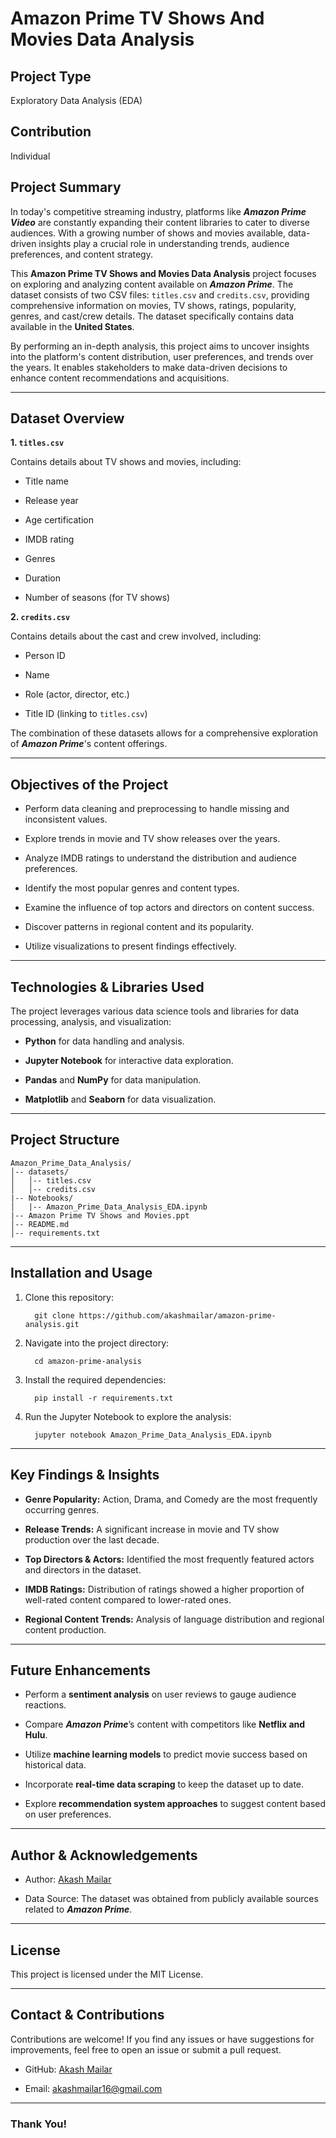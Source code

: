 # Amazon Prime TV Shows And Movies Data Analysis

## Project Type

Exploratory Data Analysis (EDA)


## Contribution

Individual


## Project Summary

In today's competitive streaming industry, platforms like ***Amazon Prime Video*** are constantly expanding their content libraries to cater to diverse audiences. With a growing number of shows and movies available, data-driven insights play a crucial role in understanding trends, audience preferences, and content strategy.

This **Amazon Prime TV Shows and Movies Data Analysis** project focuses on exploring and analyzing content available on ***Amazon Prime***. The dataset consists of two CSV files: `titles.csv` and `credits.csv`, providing comprehensive information on movies, TV shows, ratings, popularity, genres, and cast/crew details. The dataset specifically contains data available in the **United States**.

By performing an in-depth analysis, this project aims to uncover insights into the platform's content distribution, user preferences, and trends over the years. It enables stakeholders to make data-driven decisions to enhance content recommendations and acquisitions.

---

## Dataset Overview

**1. `titles.csv`**

Contains details about TV shows and movies, including:

- Title name

- Release year

- Age certification

- IMDB rating

- Genres

- Duration

- Number of seasons (for TV shows)

**2. `credits.csv`**

Contains details about the cast and crew involved, including:

- Person ID

- Name

- Role (actor, director, etc.)

- Title ID (linking to `titles.csv`)

The combination of these datasets allows for a comprehensive exploration of ***Amazon Prime***'s content offerings.

---

## Objectives of the Project

- Perform data cleaning and preprocessing to handle missing and inconsistent values.

- Explore trends in movie and TV show releases over the years.

- Analyze IMDB ratings to understand the distribution and audience preferences.

- Identify the most popular genres and content types.

- Examine the influence of top actors and directors on content success.

- Discover patterns in regional content and its popularity.

- Utilize visualizations to present findings effectively.

---

## Technologies & Libraries Used

The project leverages various data science tools and libraries for data processing, analysis, and visualization:

- **Python** for data handling and analysis.

- **Jupyter Notebook** for interactive data exploration.

- **Pandas** and **NumPy** for data manipulation.

- **Matplotlib** and **Seaborn** for data visualization.

---

## Project Structure

    Amazon_Prime_Data_Analysis/
    │-- datasets/
    │   │-- titles.csv
    │   │-- credits.csv
    |-- Notebooks/
    │   |-- Amazon_Prime_Data_Analysis_EDA.ipynb
    |-- Amazon Prime TV Shows and Movies.ppt
    │-- README.md
    │-- requirements.txt

---

## Installation and Usage

1. Clone this repository:

    ```
      git clone https://github.com/akashmailar/amazon-prime-analysis.git
    ```

2. Navigate into the project directory:

   ```
     cd amazon-prime-analysis
   ```

3. Install the required dependencies:

    ```
      pip install -r requirements.txt
    ```

4. Run the Jupyter Notebook to explore the analysis:

    ```
      jupyter notebook Amazon_Prime_Data_Analysis_EDA.ipynb
    ```

---

## Key Findings & Insights

- **Genre Popularity:** Action, Drama, and Comedy are the most frequently occurring genres.

- **Release Trends:** A significant increase in movie and TV show production over the last decade.

- **Top Directors & Actors:** Identified the most frequently featured actors and directors in the dataset.

- **IMDB Ratings:** Distribution of ratings showed a higher proportion of well-rated content compared to lower-rated ones.

- **Regional Content Trends:** Analysis of language distribution and regional content production.

---

## Future Enhancements

- Perform a **sentiment analysis** on user reviews to gauge audience reactions.

- Compare ***Amazon Prime***’s content with competitors like **Netflix and Hulu**.

- Utilize **machine learning models** to predict movie success based on historical data.

- Incorporate **real-time data scraping** to keep the dataset up to date.

- Explore **recommendation system approaches** to suggest content based on user preferences.

---

## Author & Acknowledgements

- Author: [Akash Mailar](https://github.com/akashmailar)

- Data Source: The dataset was obtained from publicly available sources related to ***Amazon Prime***. 

---

## License

This project is licensed under the MIT License.

---

## Contact & Contributions

Contributions are welcome! If you find any issues or have suggestions for improvements, feel free to open an issue or submit a pull request.

- GitHub: [Akash Mailar](https://github.com/akashmailar)

- Email: akashmailar16@gmail.com

---

### Thank You!
